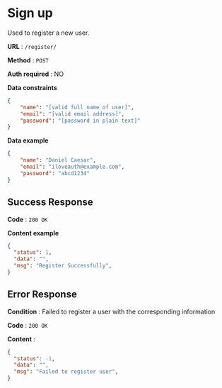 # Sign up

Used to register a new user.

**URL** : `/register/`

**Method** : `POST`

**Auth required** : NO

**Data constraints**

```json
{
    "name": "[valid full name of user]",
    "email": "[valid email address]",
    "password": "[password in plain text]"
}
```

**Data example**

```json
{
    "name": "Daniel Caesar",
    "email": "iloveauth@example.com",
    "password": "abcd1234"
}
```

## Success Response

**Code** : `200 OK`

**Content example**

```json
{
  "status": 1,
  "data": "",
  "msg": "Register Successfully",
}
```

## Error Response

**Condition** : Failed to register a user with the corresponding information

**Code** : `200 OK`

**Content** :

```json
{
  "status": -1,
  "data": "",
  "msg": "Failed to register user",
}
```